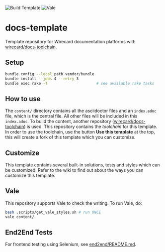 ![Build Template](https://github.com/wirecard/docs-template/workflows/Build%20Template/badge.svg)
![Vale](https://github.com/wirecard/docs-template/workflows/Vale/badge.svg)

# docs-template
Template repository for Wirecard documentation platforms with [wirecard/docs-toolchain](https://github.com/wirecard/docs-toolchain).

## Setup
```sh
bundle config --local path vendor/bundle
bundle install --jobs 4 --retry 3
bundle exec rake -T                      # see available rake tasks
```

## How to use
The `content/` directory contains all the asciidoctor files and an `index.adoc` file,
which is the central file. All other files will be included in this `index.adoc`.
To build the content, another repository
([wirecard/docs-toolchain](https://github.com/wirecard/docs-toolchain)) is used.
This repository contains the _toolchain_ for this template.
In order to use the toolchain, use the button **Use this template** at the top,
this will create a fork of this template which you can customize.

## Customize
This template contains several built-in solutions, tests and styles which can be customized.
Refer to the wiki to find out about the ways you can customize this template.

## Vale
This repository supports Vale to check the writing.
To run Vale, do:
```sh
bash .scripts/get_vale_styles.sh # run ONCE
vale content/
```

## End2End Tests
For frontend testing using Selenium, see [end2end/README.md](end2end/README.md).
